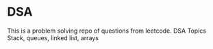 # DSA
This is a problem solving repo of questions from leetcode.
DSA Topics Stack, queues, linked list, arrays 


